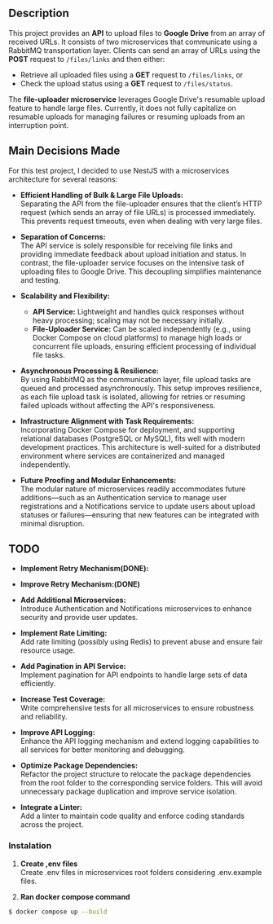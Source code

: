 ## Description

This project provides an **API** to upload files to **Google Drive** from an array of received URLs. It consists of two microservices that communicate using a RabbitMQ transportation layer. Clients can send an array of URLs using the **POST** request to `/files/links` and then either:
- Retrieve all uploaded files using a **GET** request to `/files/links`, or
- Check the upload status using a **GET** request to `/files/status`.

The **file-uploader microservice** leverages Google Drive's resumable upload feature to handle large files. Currently, it does not fully capitalize on resumable uploads for managing failures or resuming uploads from an interruption point.

## Main Decisions Made

For this test project, I decided to use NestJS with a microservices architecture for several reasons:

- **Efficient Handling of Bulk & Large File Uploads:**  
  Separating the API from the file-uploader ensures that the client’s HTTP request (which sends an array of file URLs) is processed immediately. This prevents request timeouts, even when dealing with very large files.

- **Separation of Concerns:**  
  The API service is solely responsible for receiving file links and providing immediate feedback about upload initiation and status. In contrast, the file-uploader service focuses on the intensive task of uploading files to Google Drive. This decoupling simplifies maintenance and testing.

- **Scalability and Flexibility:**  
  - **API Service:** Lightweight and handles quick responses without heavy processing; scaling may not be necessary initially.  
  - **File-Uploader Service:** Can be scaled independently (e.g., using Docker Compose on cloud platforms) to manage high loads or concurrent file uploads, ensuring efficient processing of individual file tasks.

- **Asynchronous Processing & Resilience:**  
  By using RabbitMQ as the communication layer, file upload tasks are queued and processed asynchronously. This setup improves resilience, as each file upload task is isolated, allowing for retries or resuming failed uploads without affecting the API's responsiveness.

- **Infrastructure Alignment with Task Requirements:**  
  Incorporating Docker Compose for deployment, and supporting relational databases (PostgreSQL or MySQL), fits well with modern development practices. This architecture is well-suited for a distributed environment where services are containerized and managed independently.

- **Future Proofing and Modular Enhancements:**  
  The modular nature of microservices readily accommodates future additions—such as an Authentication service to manage user registrations and a Notifications service to update users about upload statuses or failures—ensuring that new features can be integrated with minimal disruption.

## TODO

- **Implement Retry Mechanism(DONE):** 
- **Improve Retry Mechanism:(DONE)** 

- **Add Additional Microservices:**  
  Introduce Authentication and Notifications microservices to enhance security and provide user updates.

- **Implement Rate Limiting:**  
  Add rate limiting (possibly using Redis) to prevent abuse and ensure fair resource usage.

- **Add Pagination in API Service:**  
  Implement pagination for API endpoints to handle large sets of data efficiently.

- **Increase Test Coverage:**  
  Write comprehensive tests for all microservices to ensure robustness and reliability.

- **Improve API Logging:**  
  Enhance the API logging mechanism and extend logging capabilities to all services for better monitoring and debugging.

- **Optimize Package Dependencies:**  
  Refactor the project structure to relocate the package dependencies from the root folder to the corresponding service folders. This will avoid unnecessary package duplication and improve service isolation.

- **Integrate a Linter:**  
  Add a linter to maintain code quality and enforce coding standards across the project.


### Instalation

1. **Create ,env files**  
   Create .env files in microservices root folders considering .env.example files.
   
2. **Ran docker compose command**
```bash
$ docker compose up --build  
```